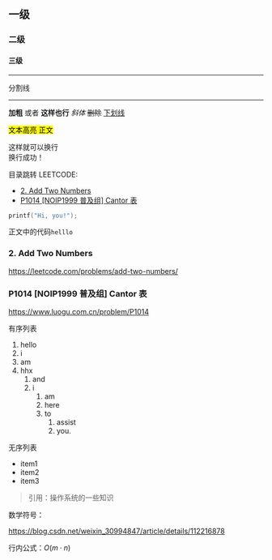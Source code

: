 
## 一级
### 二级
#### 三级

---
分割线

---

**加粗**
或者
__这样也行__
*斜体*
~~删除~~
<u>下划线</u>

<mark>文本高亮<mark>
正文

这样就可以换行<br/>
换行成功！

目录跳转
LEETCODE:
  - [2. Add Two Numbers](#2-add-two-numbers)
  - [P1014 [NOIP1999 普及组] Cantor 表](#p1014-noip1999-普及组-cantor-表)

```cpp
printf("Hi, you!");
```
正文中的代码``helllo``

### 2. Add Two Numbers
https://leetcode.com/problems/add-two-numbers/

### P1014 [NOIP1999 普及组] Cantor 表
https://www.luogu.com.cn/problem/P1014

有序列表
1. hello
2. i
3. am
4. hhx
   1. and
   2. i
      1. am
      2. here 
      3. to
         1. assist
         2. you.

无序列表
- item1
- item2
- item3

>   引用：操作系统的一些知识

数学符号：

https://blog.csdn.net/weixin_30994847/article/details/112216878

行内公式：$O(m·n)$
